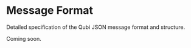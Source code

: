 # Message Format

Detailed specification of the Qubi JSON message format and structure.

Coming soon.